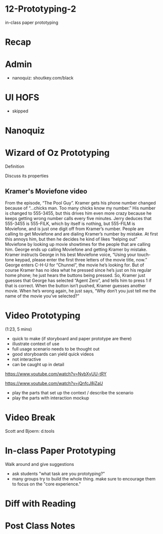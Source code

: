 # 12-Prototyping-2

in-class paper prototyping

# Recap


# Admin
- nanoquiz: shoutkey.com/black

# UI HOFS
- skipped

# Nanoquiz


# Wizard of Oz Prototyping
Definition

Discuss its properties

## Kramer's Moviefone video

From the episode, “The Pool Guy”. Kramer gets his phone number changed because of “…chicks man. Too many chicks know my number.” His number is changed to 555-3455, but this drives him even more crazy because he keeps getting wrong number calls every five minutes. Jerry deduces that 555-3455 is 555-FILK, which by itself is nothing, but 555-FILM is Moviefone, and is just one digit off from Kramer’s number. People are calling to get Moviefone and are dialing Kramer’s number by mistake. At first this annoys him, but then he decides he kind of likes “helping out” Moviefone by looking up movie showtimes for the people that are calling him. George ends up calling Moviefone and getting Kramer by mistake. Kramer instructs George in his best Moviefone voice, “Using your touch-tone keypad, please enter the first three letters of the movie title, now.” George enters C-H-U for “Chunnel”, the movie he’s looking for. But of course Kramer has no idea what he pressed since he’s just on his regular home phone; he just hears the buttons being pressed. So, Kramer just guesses that George has selected “Agent Zero”, and tells him to press 1 if that is correct. When the button isn’t pushed, Kramer guesses another movie. When he’s wrong again, he just says, “Why don’t you just tell me the name of the movie you’ve selected?”


# Video Prototyping 
(1:23, 5 mins)

- quick to make (if storyboard and paper prototype are there)
- illustrate context of use
- full usage scenario needs to be thought out
- good storyboards can yield quick videos
- not interactive
- can be caught up in detail

https://www.youtube.com/watch?v=NvbXyUU-tRY

https://www.youtube.com/watch?v=jQnfcJ8jZaU

- play the parts that set up the context / describe the scenario
- play the parts with interaction mockup


# Video Break
Scott and Bjoern: d.tools


# In-class Paper Prototyping
Walk around and give suggestions
- ask students "what task are you prototyping?"
- many groups try to build the whole thing. make sure to encourage them to focus on the "core experience."


# Diff with Reading


# Post Class Notes



